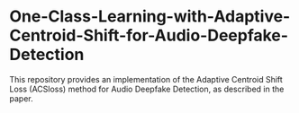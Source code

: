 # One-Class-Learning-with-Adaptive-Centroid-Shift-for-Audio-Deepfake-Detection
This repository provides an implementation of the Adaptive Centroid Shift Loss (ACSloss) method for Audio Deepfake Detection, as described in the paper. 
